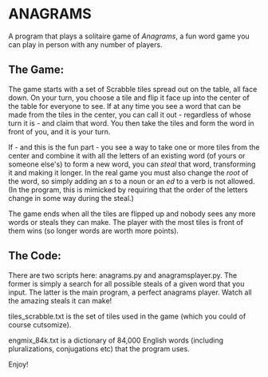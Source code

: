 # ANAGRAMS

A program that plays a solitaire game of *Anagrams*, a fun word game you can play in person with any number of players. 


## The Game:

The game starts with a set of Scrabble tiles spread out on the table, all face down. On your turn, you choose a tile and flip it face up into the center of the table for everyone to see. If at any time you see a word that can be made from the tiles in the center, you can call it out - regardless of whose turn it is - and claim that word. You then take the tiles and form the word in front of you, and it is your turn.

If - and this is the fun part - you see a way to take one or more tiles from the center and combine it with all the letters of an existing word (of yours or someone else's) to form a new word, you can *steal* that word, transforming it and making it longer. In the real game you must also change the *root* of the word, so simply adding an *s* to a noun or an *ed* to a verb is not allowed. (In the program, this is mimicked by requiring that the order of the letters change in some way during the steal.)

The game ends when all the tiles are flipped up and nobody sees any more words or steals they can make. The player with the most tiles is front of them wins (so longer words are worth more points).  


## The Code:

There are two scripts here: anagrams.py and anagramsplayer.py. The former is simply a search for all possible steals of a given word that you input. The latter is the main program, a perfect anagrams player. Watch all the amazing steals it can make! 

tiles_scrabble.txt is the set of tiles used in the game (which you could of course cutsomize). 

engmix_84k.txt is a dictionary of 84,000 English words (including pluralizations, conjugations etc) that the program uses. 

Enjoy!
